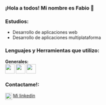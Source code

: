 <!--
**Fobia27/Fobia27** is a ✨ _special_ ✨ repository because its `README.md` (this file) appears on your GitHub profile.

Here are some ideas to get you started:

- 🔭 I’m currently working on ...
- 🌱 I’m currently learning ...
- 👯 I’m looking to collaborate on ...
- 🤔 I’m looking for help with ...
- 💬 Ask me about ...
- 📫 How to reach me: ...
- 😄 Pronouns: ...
- ⚡ Fun fact: ...
-->
### ¡Hola a todos! Mi nombre es Fabio 👋
### Estudios:
- Desarrollo de aplicaciones web
- Desarrollo de aplicaciones multiplataforma
### Lenguajes y Herramientas que utilizo:
**Generales:**
<br />
<img align="bottom"
src="https://raw.githubusercontent.com/jmnote/z-icons/master/svg/javascript.svg"
width="30" height="30" />
<img align="bottom"
src="https://raw.githubusercontent.com/jmnote/z-icons/master/svg/php.svg"
width="30" height="30" />
<img align="bottom"
src="https://raw.githubusercontent.com/jmnote/z-icons/master/svg/java.svg"
width="30" height="30" />
<br />
### Contactame!:
<img align="left" alt="LinkedIn" width="22px"
src="https://cdn.worldvectorlogo.com/logos/linkedin-icon-2.svg" />
[Mi linkedin](https://www.linkedin.com/in/fabio-prieto/)

